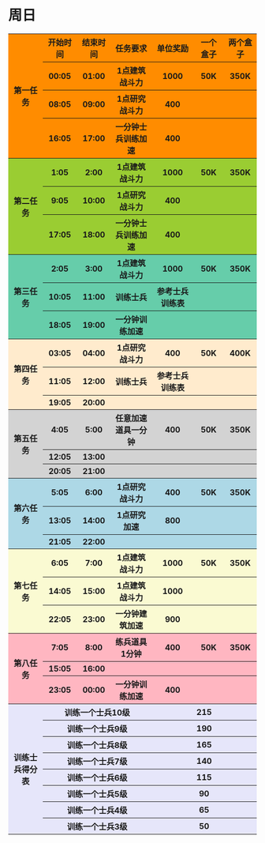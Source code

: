# 周日

<table><tbody>
    <tr>
        <th rowspan="4"   bgcolor="DARKORANGE">第一任务</th>
        <th   bgcolor="DARKORANGE">开始时间</th>
        <th   bgcolor="DARKORANGE">结束时间</th>
        <th   bgcolor="DARKORANGE">任务要求</th>
        <th   bgcolor="DARKORANGE">单位奖励</th>
        <th   bgcolor="DARKORANGE">一个盒子</th>
        <th   bgcolor="DARKORANGE">两个盒子</th>
    </tr>
    <tr>
        <th   bgcolor="DARKORANGE">00:05</th>
        <th   bgcolor="DARKORANGE">01:00</th>
        <th   bgcolor="DARKORANGE">1点建筑战斗力</th>
        <th   bgcolor="DARKORANGE">1000</th>
        <th   bgcolor="DARKORANGE">50K</th>
        <th   bgcolor="DARKORANGE">350K</th>
    </tr>
    <tr>
        <th   bgcolor="DARKORANGE">08:05</th>
        <th   bgcolor="DARKORANGE">09:00</th>
        <th   bgcolor="DARKORANGE">1点研究战斗力</th>
        <th   bgcolor="DARKORANGE">400</th>
        <th   bgcolor="DARKORANGE"></th>
        <th   bgcolor="DARKORANGE"></th>
    </tr>
    <tr>
        <th   bgcolor="DARKORANGE">16:05</th>
        <th   bgcolor="DARKORANGE">17:00</th>
        <th   bgcolor="DARKORANGE">一分钟士兵训练加速</th>
        <th   bgcolor="DARKORANGE">400</th>
        <th   bgcolor="DARKORANGE"></th>
        <th   bgcolor="DARKORANGE"></th>
    </tr>
    <tr>
        <th rowspan="3"   bgcolor="YELLOWGREEN">第二任务</th>
        <th   bgcolor="YELLOWGREEN">1:05</th>
        <th   bgcolor="YELLOWGREEN">2:00</th>
        <th   bgcolor="YELLOWGREEN">1点建筑战斗力</th>
        <th   bgcolor="YELLOWGREEN">1000</th>
        <th   bgcolor="YELLOWGREEN">50K</th>
        <th   bgcolor="YELLOWGREEN">350K</th>
    </tr>
    <tr>
        <th   bgcolor="YELLOWGREEN">9:05</th>
        <th   bgcolor="YELLOWGREEN">10:00</th>
        <th   bgcolor="YELLOWGREEN">1点研究战斗力</th>
        <th   bgcolor="YELLOWGREEN">400</th>
        <th   bgcolor="YELLOWGREEN"></th>
        <th   bgcolor="YELLOWGREEN"></th>
    </tr>
    <tr>
        <th   bgcolor="YELLOWGREEN">17:05</th>
        <th   bgcolor="YELLOWGREEN">18:00</th>
        <th   bgcolor="YELLOWGREEN">一分钟士兵训练加速</th>
        <th   bgcolor="YELLOWGREEN">400</th>
        <th   bgcolor="YELLOWGREEN"></th>
        <th   bgcolor="YELLOWGREEN"></th>
    </tr>
    <tr>
        <th rowspan="3"   bgcolor="MEDIUMAQUAMARINE">第三任务</th>
        <th   bgcolor="MEDIUMAQUAMARINE">2:05</th>
        <th   bgcolor="MEDIUMAQUAMARINE">3:00</th>
        <th   bgcolor="MEDIUMAQUAMARINE">1点建筑战斗力</th>
        <th   bgcolor="MEDIUMAQUAMARINE">1000</th>
        <th   bgcolor="MEDIUMAQUAMARINE">50K</th>
        <th   bgcolor="MEDIUMAQUAMARINE">350K</th>
    </tr>
    <tr>
        <th   bgcolor="MEDIUMAQUAMARINE">10:05</th>
        <th   bgcolor="MEDIUMAQUAMARINE">11:00</th>
        <th   bgcolor="MEDIUMAQUAMARINE">训练士兵</th>
        <th   bgcolor="MEDIUMAQUAMARINE">参考士兵训练表</th>
        <th   bgcolor="MEDIUMAQUAMARINE"></th>
        <th   bgcolor="MEDIUMAQUAMARINE"></th>
    </tr>
    <tr>
        <th   bgcolor="MEDIUMAQUAMARINE">18:05</th>
        <th   bgcolor="MEDIUMAQUAMARINE">19:00</th>
        <th   bgcolor="MEDIUMAQUAMARINE">一分钟训练加速</th>
        <th   bgcolor="MEDIUMAQUAMARINE"></th>
        <th   bgcolor="MEDIUMAQUAMARINE"></th>
        <th   bgcolor="MEDIUMAQUAMARINE"></th>
    </tr>
    <tr>
        <th rowspan="3"   bgcolor="BLANCHEDALMOND">第四任务</th>
        <th   bgcolor="BLANCHEDALMOND">03:05</th>
        <th   bgcolor="BLANCHEDALMOND">04:00</th>
        <th   bgcolor="BLANCHEDALMOND">1点研究战斗力</th>
        <th   bgcolor="BLANCHEDALMOND">400</th>
        <th   bgcolor="BLANCHEDALMOND">50K</th>
        <th   bgcolor="BLANCHEDALMOND">400K</th>
    </tr>
    <tr>
        <th   bgcolor="BLANCHEDALMOND">11:05</th>
        <th   bgcolor="BLANCHEDALMOND">12:00</th>
        <th   bgcolor="BLANCHEDALMOND">训练士兵</th>
        <th   bgcolor="BLANCHEDALMOND">参考士兵训练表</th>
        <th   bgcolor="BLANCHEDALMOND"></th>
        <th   bgcolor="BLANCHEDALMOND"></th>
    </tr>
    <tr>
        <th   bgcolor="BLANCHEDALMOND">19:05</th>
        <th   bgcolor="BLANCHEDALMOND">20:00</th>
        <th   bgcolor="BLANCHEDALMOND"></th>
        <th   bgcolor="BLANCHEDALMOND"></th>
        <th   bgcolor="BLANCHEDALMOND"></th>
        <th   bgcolor="BLANCHEDALMOND"></th>
    </tr>
    <tr>
        <th rowspan="3"   bgcolor="LIGHTGRAY">第五任务</th>
        <th   bgcolor="LIGHTGRAY">4:05</th>
        <th   bgcolor="LIGHTGRAY">5:00</th>
        <th   bgcolor="LIGHTGRAY">任意加速道具一分钟
</th>
        <th   bgcolor="LIGHTGRAY">400</th>
        <th   bgcolor="LIGHTGRAY">50K</th>
        <th   bgcolor="LIGHTGRAY">350K</th>
    </tr>
    <tr>
        <th   bgcolor="LIGHTGRAY">12:05</th>
        <th   bgcolor="LIGHTGRAY">13:00</th>
        <th   bgcolor="LIGHTGRAY"></th>
        <th   bgcolor="LIGHTGRAY"></th>
        <th   bgcolor="LIGHTGRAY"></th>
        <th   bgcolor="LIGHTGRAY"></th>
    </tr>
    <tr>
        <th   bgcolor="LIGHTGRAY">20:05</th>
        <th   bgcolor="LIGHTGRAY">21:00</th>
        <th   bgcolor="LIGHTGRAY"></th>
        <th   bgcolor="LIGHTGRAY"></th>
        <th   bgcolor="LIGHTGRAY"></th>
        <th   bgcolor="LIGHTGRAY"></th>
    </tr>
    <tr>
        <th rowspan="3"   bgcolor="LIGHTBLUE">第六任务</th>
        <th   bgcolor="LIGHTBLUE">5:05</th>
        <th   bgcolor="LIGHTBLUE">6:00</th>
        <th   bgcolor="LIGHTBLUE">1点研究战斗力</th>
        <th   bgcolor="LIGHTBLUE">400</th>
        <th   bgcolor="LIGHTBLUE">50K</th>
        <th   bgcolor="LIGHTBLUE">350K</th>
    </tr>
    <tr>
        <th   bgcolor="LIGHTBLUE">13:05</th>
        <th   bgcolor="LIGHTBLUE">14:00</th>
        <th   bgcolor="LIGHTBLUE">1点研究加速</th>
        <th   bgcolor="LIGHTBLUE">800</th>
        <th   bgcolor="LIGHTBLUE"></th>
        <th   bgcolor="LIGHTBLUE"></th>
    </tr>
    <tr>
        <th   bgcolor="LIGHTBLUE">21:05</th>
        <th   bgcolor="LIGHTBLUE">22:00</th>
        <th   bgcolor="LIGHTBLUE"></th>
        <th   bgcolor="LIGHTBLUE"></th>
        <th   bgcolor="LIGHTBLUE"></th>
        <th   bgcolor="LIGHTBLUE"></th>
    </tr>
    <tr>
        <th rowspan="3"   bgcolor="LIGHTGOLDENRODYELLOW">第七任务</th>
        <th   bgcolor="LIGHTGOLDENRODYELLOW">6:05</th>
        <th   bgcolor="LIGHTGOLDENRODYELLOW">7:00</th>
        <th   bgcolor="LIGHTGOLDENRODYELLOW">1点建筑战斗力</th>
        <th   bgcolor="LIGHTGOLDENRODYELLOW">1000</th>
        <th   bgcolor="LIGHTGOLDENRODYELLOW">50K</th>
        <th   bgcolor="LIGHTGOLDENRODYELLOW">350K</th>
    </tr>
    <tr>
        <th   bgcolor="LIGHTGOLDENRODYELLOW">14:05</th>
        <th   bgcolor="LIGHTGOLDENRODYELLOW">15:00</th>
        <th   bgcolor="LIGHTGOLDENRODYELLOW">1点建筑战斗力</th>
        <th   bgcolor="LIGHTGOLDENRODYELLOW">1000</th>
        <th   bgcolor="LIGHTGOLDENRODYELLOW"></th>
        <th   bgcolor="LIGHTGOLDENRODYELLOW"></th>
    </tr>
    <tr>
        <th   bgcolor="LIGHTGOLDENRODYELLOW">22:05</th>
        <th   bgcolor="LIGHTGOLDENRODYELLOW">23:00</th>
        <th   bgcolor="LIGHTGOLDENRODYELLOW">一分钟建筑加速</th>
        <th   bgcolor="LIGHTGOLDENRODYELLOW">900</th>
        <th   bgcolor="LIGHTGOLDENRODYELLOW"></th>
        <th   bgcolor="LIGHTGOLDENRODYELLOW"></th>
    </tr>
    <tr>
        <th rowspan="3" bgcolor="LIGHTPINK">第八任务</th>
        <th   bgcolor="LIGHTPINK">7:05</th>
        <th   bgcolor="LIGHTPINK">8:00</th>
        <th   bgcolor="LIGHTPINK">练兵道具1分钟</th>
        <th   bgcolor="LIGHTPINK">400</th>
        <th   bgcolor="LIGHTPINK">50K</th>
        <th   bgcolor="LIGHTPINK">350K</th>
    </tr>
    <tr>
        <th   bgcolor="LIGHTPINK">15:05</th>
        <th   bgcolor="LIGHTPINK">16:00</th>
        <th   bgcolor="LIGHTPINK"></th>
        <th   bgcolor="LIGHTPINK"></th>
        <th   bgcolor="LIGHTPINK"></th>
        <th   bgcolor="LIGHTPINK"></th>
    </tr>
    <tr>
        <th   bgcolor="LIGHTPINK">23:05</th>
        <th   bgcolor="LIGHTPINK">00:00</th>
        <th   bgcolor="LIGHTPINK">一分钟训练加速</th>
        <th   bgcolor="LIGHTPINK">400</th>
        <th   bgcolor="LIGHTPINK"></th>
        <th   bgcolor="LIGHTPINK"></th>
    </tr>
    <tr>
      <th rowspan="8"   bgcolor="LAVENDER">训练士兵得分表</th>
      <th   colspan="3" bgcolor="LAVENDER">训练一个士兵10级</th>
      <th   colspan="3" bgcolor="LAVENDER">215</th>
    </tr>
    <tr>
      <th   colspan="3" bgcolor="LAVENDER">训练一个士兵9级</th>
      <th   colspan="3" bgcolor="LAVENDER">190</th>
    </tr>
    <tr>
      <th   colspan="3" bgcolor="LAVENDER">训练一个士兵8级</th>
      <th   colspan="3" bgcolor="LAVENDER">165</th>
    </tr>
    <tr>
      <th   colspan="3" bgcolor="LAVENDER">训练一个士兵7级</th>
      <th   colspan="3" bgcolor="LAVENDER">140</th>
    </tr>
    <tr>
      <th   colspan="3" bgcolor="LAVENDER">训练一个士兵6级</th>
      <th   colspan="3" bgcolor="LAVENDER">115</th>
    </tr>
    <tr>
      <th   colspan="3" bgcolor="LAVENDER">训练一个士兵5级</th>
      <th   colspan="3" bgcolor="LAVENDER">90</th>
    </tr>
    <tr>
      <th   colspan="3" bgcolor="LAVENDER">训练一个士兵4级</th>
      <th   colspan="3" bgcolor="LAVENDER">65</th>
    </tr>
    <tr>
      <th   colspan="3" bgcolor="LAVENDER">训练一个士兵3级</th>
      <th   colspan="3" bgcolor="LAVENDER">50</th>
    </tr>
</table>  
